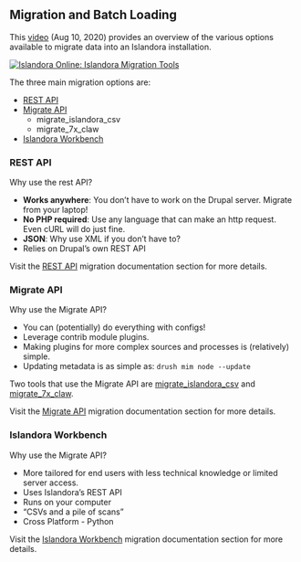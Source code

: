 ## Migration and Batch Loading

This [video](https://www.youtube.com/watch?v=95Bnix-z1zY) (Aug 10, 2020) provides an overview of the various options available to migrate data into an Islandora installation.

[![Islandora Online: Islandora Migration Tools](https://img.youtube.com/vi/95Bnix-z1zY/0.jpg)](https://www.youtube.com/watch?v=95Bnix-z1zY)

The three main migration options are:

- [REST API](migration-rest-api.md)
- [Migrate API](migration-migrate-api.md)
    - migrate_islandora_csv
    - migrate_7x_claw
- [Islandora Workbench](migration-islandora-workbench.md)


### REST API

Why use the rest API?

- **Works anywhere**: You don’t have to work on the Drupal server. Migrate from your laptop!
- **No PHP required**: Use any language that can make an http request. Even cURL will do just fine.
- **JSON**: Why use XML if you don’t have to?
- Relies on Drupal’s own REST API

Visit the [REST API](migration-rest-api.md) migration documentation section for more details.


### Migrate API

Why use the Migrate API?

- You can (potentially) do everything with configs!
- Leverage contrib module plugins.
- Making plugins for more complex sources and processes is (relatively) simple.
- Updating metadata is as simple as:
`drush mim node --update`

Two tools that use the Migrate API are [migrate_islandora_csv](migrate-csv.md) and [migrate_7x_claw](migrate-7x).

Visit the [Migrate API](migration-migrate-api.md) migration documentation section for more details.


### Islandora Workbench

Why use the Migrate API?

- More tailored for end users with less technical knowledge or limited server access.
- Uses Islandora’s REST API
- Runs on your computer
- “CSVs and a pile of scans”
- Cross Platform - Python

Visit the [Islandora Workbench](migration-islandora-workbench.md) migration documentation section for more details.
